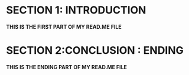 #  SECTION 1: INTRODUCTION
#### THIS IS THE FIRST PART OF MY READ.ME FILE

# SECTION 2:CONCLUSION : ENDING
#### THIS IS THE ENDING PART OF MY READ.ME FILE

